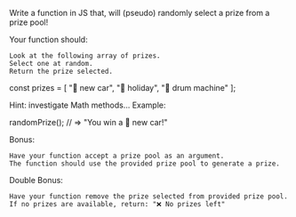 
Write a function in JS that, will (pseudo) randomly select a prize from a prize pool!

Your function should:

    Look at the following array of prizes.
    Select one at random.
    Return the prize selected.

const prizes = [ "🚗 new car", "🌴 holiday", "🥁 drum machine" ];

Hint: investigate Math methods...
Example:

randomPrize(); // => "You win a 🚗 new car!"

Bonus:

    Have your function accept a prize pool as an argument.
    The function should use the provided prize pool to generate a prize.

Double Bonus:

    Have your function remove the prize selected from provided prize pool.
    If no prizes are available, return: "❌ No prizes left"